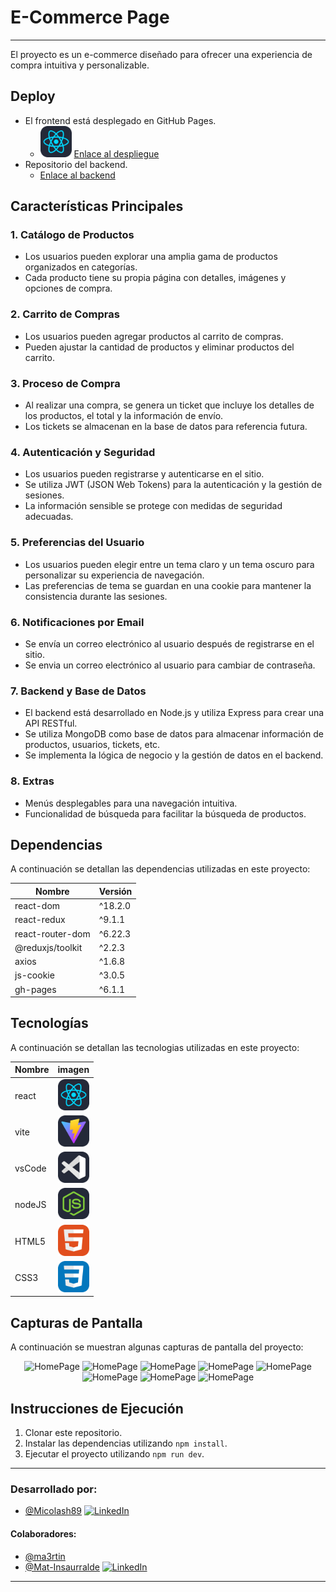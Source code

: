 # E-Commerce Page

---

El proyecto es un e-commerce diseñado para ofrecer una experiencia de compra intuitiva y personalizable.

## Deploy

- El frontend está desplegado en GitHub Pages.
  - <img src="https://github.com/tandpfun/skill-icons/raw/main/icons/React-Dark.svg" width="50" height="50"> [Enlace al despliegue](https://micolash89.github.io/e-commerce-Coder-FrontEnd/)
- Repositorio del backend.
  - [Enlace al backend](https://github.com/Micolash89/e-commerce-NodeJs)

## Características Principales

### 1. Catálogo de Productos

- Los usuarios pueden explorar una amplia gama de productos organizados en categorías.
- Cada producto tiene su propia página con detalles, imágenes y opciones de compra.

### 2. Carrito de Compras

- Los usuarios pueden agregar productos al carrito de compras.
- Pueden ajustar la cantidad de productos y eliminar productos del carrito.

### 3. Proceso de Compra

- Al realizar una compra, se genera un ticket que incluye los detalles de los productos, el total y la información de envío.
- Los tickets se almacenan en la base de datos para referencia futura.

### 4. Autenticación y Seguridad

- Los usuarios pueden registrarse y autenticarse en el sitio.
- Se utiliza JWT (JSON Web Tokens) para la autenticación y la gestión de sesiones.
- La información sensible se protege con medidas de seguridad adecuadas.

### 5. Preferencias del Usuario

- Los usuarios pueden elegir entre un tema claro y un tema oscuro para personalizar su experiencia de navegación.
- Las preferencias de tema se guardan en una cookie para mantener la consistencia durante las sesiones.

### 6. Notificaciones por Email

- Se envía un correo electrónico al usuario después de registrarse en el sitio.
- Se envia un correo electrónico al usuario para cambiar de contraseña.

### 7. Backend y Base de Datos

- El backend está desarrollado en Node.js y utiliza Express para crear una API RESTful.
- Se utiliza MongoDB como base de datos para almacenar información de productos, usuarios, tickets, etc.
- Se implementa la lógica de negocio y la gestión de datos en el backend.

### 8. Extras

- Menús desplegables para una navegación intuitiva.
- Funcionalidad de búsqueda para facilitar la búsqueda de productos.

## Dependencias

A continuación se detallan las dependencias utilizadas en este proyecto:

| Nombre           | Versión |
| ---------------- | ------- |
| react-dom        | ^18.2.0 |
| react-redux      | ^9.1.1  |
| react-router-dom | ^6.22.3 |
| @reduxjs/toolkit | ^2.2.3  |
| axios            | ^1.6.8  |
| js-cookie        | ^3.0.5  |
| gh-pages         | ^6.1.1  |

## Tecnologías

A continuación se detallan las tecnologias utilizadas en este proyecto:

| Nombre | imagen                                                                                                    |
| ------ | --------------------------------------------------------------------------------------------------------- |
| react  | <img src="https://github.com/tandpfun/skill-icons/raw/main/icons/React-Dark.svg" width="50" height="50">  |
| vite   | <img src="https://github.com/tandpfun/skill-icons/raw/main/icons/Vite-Dark.svg" width="50" height="50">   |
| vsCode | <img src="https://github.com/tandpfun/skill-icons/raw/main/icons/VSCode-Dark.svg" width="50" height="50"> |
| nodeJS | <img src="https://github.com/tandpfun/skill-icons/raw/main/icons/NodeJS-Dark.svg" width="50" height="50"> |
| HTML5  | <img src="https://github.com/tandpfun/skill-icons/raw/main/icons/HTML.svg" width="50" height="50">        |
| CSS3   | <img src="https://github.com/tandpfun/skill-icons/raw/main/icons/CSS.svg" width="50" height="50">         |

## Capturas de Pantalla

A continuación se muestran algunas capturas de pantalla del proyecto:

<p  align="center">
    <img src="https://i.imgur.com/zZp8O14.jpeg" alt="HomePage" width=50% />
    <img src="https://i.imgur.com/s2pl84g.jpeg" alt="HomePage" width=50% />
    <img src="https://i.imgur.com/KoaawhH.jpeg" alt="HomePage" width=50% />
    <img src="https://i.imgur.com/4TBzkom.jpeg" alt="HomePage" width=50% />
    <img src="https://i.imgur.com/ZMeXqBH.jpeg" alt="HomePage" width=50% />
    <img src="https://i.imgur.com/oReLlrz.jpeg" alt="HomePage" width=50% />
    <img src="https://i.imgur.com/9yqUJxP.jpeg" alt="HomePage" width=50% />
    <img src="https://i.imgur.com/oDoXBTj.jpeg" alt="HomePage" width=50% />
</p>

## Instrucciones de Ejecución

1. Clonar este repositorio.
2. Instalar las dependencias utilizando `npm install`.
3. Ejecutar el proyecto utilizando `npm run dev`.

---

### Desarrollado por:

- [@Micolash89](https://github.com/Micolash89) [![LinkedIn](https://img.shields.io/badge/LinkedIn-%230077B5.svg?logo=linkedin&logoColor=white)](https://www.linkedin.com/in/javier-espindola/)

#### Colaboradores:

- [@ma3rtin](https://github.com/ma3rtin)
- [@Mat-Insaurralde](https://github.com/Mat-Insaurralde/) [![LinkedIn](https://img.shields.io/badge/LinkedIn-%230077B5.svg?logo=linkedin&logoColor=white)](https://www.linkedin.com/in/javier-insaurralde-3aa783274/)

---
